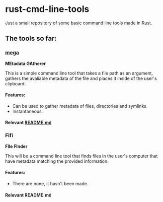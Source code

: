 # rust-cmd-line-tools
Just a small repository of some basic command line tools made in Rust.

## The tools so far:

### [mega](https://github.com/MetallicSquid/rust-cmd-line-tools/tree/master/mega)

**MEtadata GAtherer**

This is a simple command line tool that takes a file path as an argument, gathers the avaliable metadata of the file and places it inside of the user's clipboard.

#### Features:

* Can be used to gather metadata of files, directories and symlinks.
* Instantaneous.

#### Relevant [README.md](https://github.com/MetallicSquid/rust-cmd-line-tools/blob/master/mega/README.md)

### Fifi

**FIle FInder**

This will be a command line tool that finds files in the user's computer that have metadata matching the provided information.

#### Features:

* There are none, it hasn't been made.

#### Relevant README.md